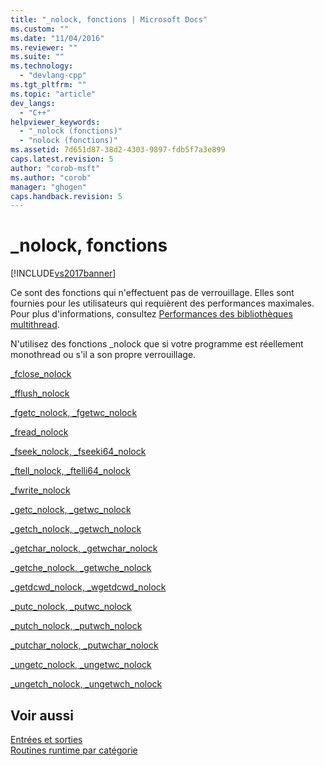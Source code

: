 ```yaml
---
title: "_nolock, fonctions | Microsoft Docs"
ms.custom: ""
ms.date: "11/04/2016"
ms.reviewer: ""
ms.suite: ""
ms.technology: 
  - "devlang-cpp"
ms.tgt_pltfrm: ""
ms.topic: "article"
dev_langs: 
  - "C++"
helpviewer_keywords: 
  - "_nolock (fonctions)"
  - "nolock (fonctions)"
ms.assetid: 7d651d87-38d2-4303-9897-fdb5f7a3e899
caps.latest.revision: 5
author: "corob-msft"
ms.author: "corob"
manager: "ghogen"
caps.handback.revision: 5
---
```

# _nolock, fonctions
[!INCLUDE[vs2017banner](../assembler/inline/includes/vs2017banner.md)]

Ce sont des fonctions qui n'effectuent pas de verrouillage.  Elles sont fournies pour les utilisateurs qui requièrent des performances maximales.  Pour plus d'informations, consultez [Performances des bibliothèques multithread](../c-runtime-library/multithreaded-libraries-performance.md).  
  
 N'utilisez des fonctions \_nolock que si votre programme est réellement monothread ou s'il a son propre verrouillage.  
  
 [\_fclose\_nolock](../c-runtime-library/reference/fclose-nolock.md)  
  
 [\_fflush\_nolock](../c-runtime-library/reference/fflush-nolock.md)  
  
 [\_fgetc\_nolock, \_fgetwc\_nolock](../c-runtime-library/reference/fgetc-nolock-fgetwc-nolock.md)  
  
 [\_fread\_nolock](../c-runtime-library/reference/fread-nolock.md)  
  
 [\_fseek\_nolock, \_fseeki64\_nolock](../c-runtime-library/reference/fseek-nolock-fseeki64-nolock.md)  
  
 [\_ftell\_nolock, \_ftelli64\_nolock](../c-runtime-library/reference/ftell-nolock-ftelli64-nolock.md)  
  
 [\_fwrite\_nolock](../c-runtime-library/reference/fwrite-nolock.md)  
  
 [\_getc\_nolock, \_getwc\_nolock](../c-runtime-library/reference/getc-nolock-getwc-nolock.md)  
  
 [\_getch\_nolock, \_getwch\_nolock](../c-runtime-library/reference/getch-nolock-getwch-nolock.md)  
  
 [\_getchar\_nolock, \_getwchar\_nolock](../c-runtime-library/reference/getchar-nolock-getwchar-nolock.md)  
  
 [\_getche\_nolock, \_getwche\_nolock](../c-runtime-library/reference/getche-nolock-getwche-nolock.md)  
  
 [\_getdcwd\_nolock, \_wgetdcwd\_nolock](../c-runtime-library/reference/getdcwd-nolock-wgetdcwd-nolock.md)  
  
 [\_putc\_nolock, \_putwc\_nolock](../c-runtime-library/reference/putc-nolock-putwc-nolock.md)  
  
 [\_putch\_nolock, \_putwch\_nolock](../c-runtime-library/reference/putch-nolock-putwch-nolock.md)  
  
 [\_putchar\_nolock, \_putwchar\_nolock](../c-runtime-library/reference/putchar-nolock-putwchar-nolock.md)  
  
 [\_ungetc\_nolock, \_ungetwc\_nolock](../c-runtime-library/reference/ungetc-nolock-ungetwc-nolock.md)  
  
 [\_ungetch\_nolock, \_ungetwch\_nolock](../c-runtime-library/reference/ungetch-ungetwch-ungetch-nolock-ungetwch-nolock.md)  
  
## Voir aussi  
 [Entrées et sorties](../c-runtime-library/input-and-output.md)   
 [Routines runtime par catégorie](../c-runtime-library/run-time-routines-by-category.md)